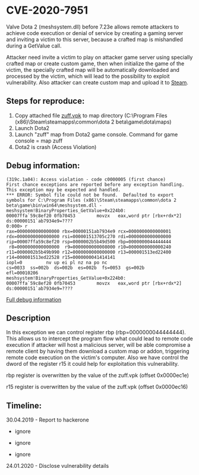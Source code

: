 # CVE-2020-7951

Valve Dota 2 (meshsystem.dll) before 7.23e allows remote attackers to achieve code execution or denial of service by creating a gaming server and inviting a victim to this server, because a crafted map is mishandled during a GetValue call.

Attacker need invite a victim to play on attacker game server using specially crafted map or create custom game, then when initialize the game of the victim, the specially crafted map will be automatically downloaded and processed by the victim, which will lead to the possibility to exploit vulnerability. Also attacker can create custom map and upload it to [Steam](https://steamcommunity.com/sharedfiles/filedetails/?id=328258382).

## Steps for reproduce:

1) Copy attached file [zuff.vpk](zuff.vpk) to map directory (C:\Program Files (x86)\Steam\steamapps\common\dota 2 beta\game\dota\maps)
2) Launch Dota2
3) Launch "zuff" map from Dota2 game console. Command for game console = map zuff
4) Dota2 is crash (Access Violation)

## Debug information:

```
(319c.1a04): Access violation - code c0000005 (first chance)
First chance exceptions are reported before any exception handling.
This exception may be expected and handled.
*** ERROR: Symbol file could not be found.  Defaulted to export symbols for C:\Program Files (x86)\Steam\steamapps\common\dota 2 beta\game\bin\win64\meshsystem.dll - 
meshsystem!BinaryProperties_GetValue+0x224b0:
00007ffa`59c8ef20 0fb70453        movzx   eax,word ptr [rbx+rdx*2] ds:00000151`ab7934e9=????
0:000> r
rax=0000000000000000 rbx=00000151ab7934e9 rcx=0000000000000001
rdx=0000000000000000 rsi=000001513705c270 rdi=0000000000000000
rip=00007ffa59c8ef20 rsp=0000002b5b49d500 rbp=0000000044444444
 r8=0000000000000000  r9=0000000000008000 r10=0000000000000240
r11=0000002b5b49b990 r12=0000000000000000 r13=000001513ed22400
r14=000001513ed22528 r15=0000000041414141
iopl=0         nv up ei pl nz na po nc
cs=0033  ss=002b  ds=002b  es=002b  fs=0053  gs=002b             efl=00010206
meshsystem!BinaryProperties_GetValue+0x224b0:
00007ffa`59c8ef20 0fb70453        movzx   eax,word ptr [rbx+rdx*2] ds:00000151`ab7934e9=????
```

[Full debug information](Full_dbg_info.txt)


## Description

In this exception we can control register rbp (rbp=0000000044444444). This allows us to intercept the program flow what could lead to remote code execution if attacker will host a malicious server, will be able compromise a remote client by having them download a custom map or addon, triggering remote code execution on the victim's computer. Also we have control the dword of the register r15 it could help for exploitation this vulnerability.

rbp register is overwritten by the value of the zuff.vpk (offset 0x0000ec1e)

r15 register is overwritten by the value of the zuff.vpk (offset 0x0000ec16)

## Timeline:

30.04.2019 - Report to hackerone

- ignore

- ignore

- ignore

24.01.2020 - Disclose vulnerability details



